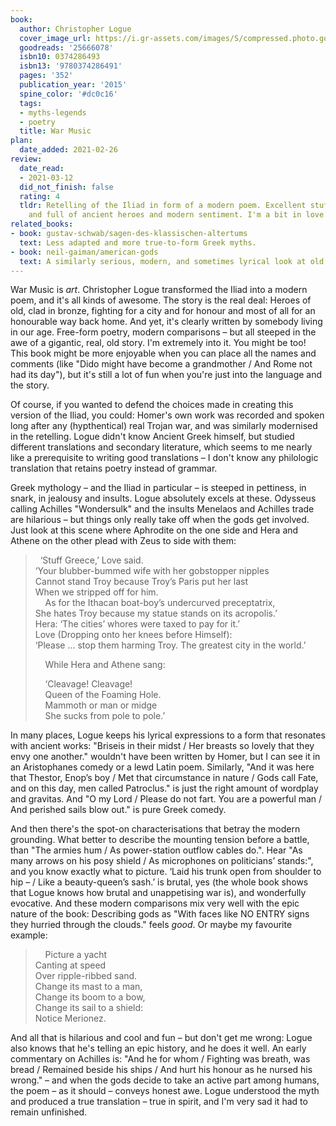 ```yaml
---
book:
  author: Christopher Logue
  cover_image_url: https://i.gr-assets.com/images/S/compressed.photo.goodreads.com/books/1444635123l/25666078.jpg
  goodreads: '25666078'
  isbn10: 0374286493
  isbn13: '9780374286491'
  pages: '352'
  publication_year: '2015'
  spine_color: '#dc0c16'
  tags:
  - myths-legends
  - poetry
  title: War Music
plan:
  date_added: 2021-02-26
review:
  date_read:
  - 2021-03-12
  did_not_finish: false
  rating: 4
  tldr: Retelling of the Iliad in form of a modern poem. Excellent stuff, well-researched
    and full of ancient heroes and modern sentiment. I'm a bit in love.
related_books:
- book: gustav-schwab/sagen-des-klassischen-altertums
  text: Less adapted and more true-to-form Greek myths.
- book: neil-gaiman/american-gods
  text: A similarly serious, modern, and sometimes lyrical look at old gods.
---
```


War Music is *art*. Christopher Logue transformed the Iliad into a modern poem, and it's all kinds of awesome. The story
is the real deal: Heroes of old, clad in bronze, fighting for a city and for honour and most of all for an honourable
way back home.  And yet, it's clearly written by somebody living in our age. Free-form poetry, modern comparisons – but
all steeped in the awe of a gigantic, real, old story. I'm extremely into it. You might be too! This book might be more
enjoyable when you can place all the names and comments (like "Dido might have become a grandmother / And Rome not had
its day"), but it's still a lot of fun when you're just into the language and the story.

Of course, if you wanted to defend the choices made in creating this version of the Iliad, you could: Homer's own work
was recorded and spoken long after any (hypthentical) real Trojan war, and was similarly modernised in the retelling.
Logue didn't know Ancient Greek himself, but studied different translations and secondary literature, which seems to me
nearly like a prerequisite to writing good translations – I don't know any philologic translation that retains poetry
instead of grammar.

Greek mythology – and the Iliad in particular – is steeped in pettiness, in snark, in jealousy and insults. Logue
absolutely excels at these. Odysseus calling Achilles "Wondersulk" and the insults Menelaos and Achilles trade are
hilarious – but things only really take off when the gods get involved. Just look at this scene where Aphrodite on the
one side and Hera and Athene on the other plead with Zeus to side with them:

<blockquote>

<p>  ‘Stuff Greece,’ Love said.<br>
‘Your blubber-bummed wife with her gobstopper nipples<br>
Cannot stand Troy because Troy’s Paris put her last<br>
When we stripped off for him.<br>
    As for the Ithacan boat-boy’s undercurved preceptatrix,<br>
She hates Troy because my statue stands on its acropolis.’<br>
Hera: ‘The cities’ whores were taxed to pay for it.’<br>
Love (Dropping onto her knees before Himself):<br>
‘Please … stop them harming Troy. The greatest city in the world.’</p>

<p>    While Hera and Athene sang:</p>

<p>    ‘Cleavage! Cleavage!<br>
    Queen of the Foaming Hole.<br>
    Mammoth or man or midge<br>
    She sucks from pole to pole.’</p>
</blockquote>

In many places, Logue keeps his lyrical expressions to a form that resonates with ancient works: "Briseis in their midst
/ Her breasts so lovely that they envy one another." wouldn't have been written by Homer, but I can see it in an
Aristophanes comedy or a lewd Latin poem. Similarly, "And it was here that Thestor, Enop’s boy / Met that circumstance
in nature / Gods call Fate, and on this day, men called Patroclus." is just the right amount of wordplay and gravitas.
And "O my Lord / Please do not fart. You are a powerful man / And perished sails blow out." is pure Greek comedy.

And then there's the spot-on characterisations that betray the modern grounding. What better to describe the mounting
tension before a battle, than "The armies hum / As power-station outflow cables do.".  Hear "As many arrows on his posy
shield / As microphones on politicians’ stands:", and you know exactly what to picture.  ‘Laid his trunk open from
shoulder to hip – / Like a beauty-queen’s sash.’ is brutal, yes (the whole book shows that Logue knows how brutal and
unappetising war is), and wonderfully evocative.  And these modern comparisons mix very well with the epic nature of the
book: Describing gods as "With faces like NO ENTRY signs they hurried through the clouds." feels *good*. Or maybe my
favourite example:

<blockquote>
    Picture a yacht<br>
    Canting at speed<br>
    Over ripple-ribbed sand.<br>
    Change its mast to a man,<br>
    Change its boom to a bow,<br>
    Change its sail to a shield:<br>
    Notice Merionez.
</blockquote>

And all that is hilarious and cool and fun – but don't get me wrong: Logue also knows that he's telling an epic history,
and he does it well.  An early commentary on Achilles is: "And he for whom / Fighting was breath, was bread / Remained
beside his ships / And hurt his honour as he nursed his wrong." – and when the gods decide to take an active part among
humans, the poem – as it should – conveys honest awe. Logue understood the myth and produced a true translation – true
in spirit, and I'm very sad it had to remain unfinished.
